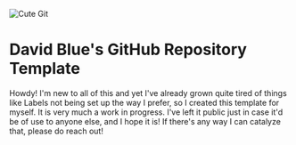 ![Cute Git](https://user-images.githubusercontent.com/43663476/117531764-d6064100-afa9-11eb-9e09-783e189abe8e.gif)

# David Blue's GitHub Repository Template

Howdy! I'm new to all of this and yet I've already grown quite tired of things like Labels not being set up the way I prefer, so I created this template for myself. It is very much a work in progress. I've left it public just in case it'd be of use to anyone else, and I hope it is! If there's any way I can catalyze that, please do reach out!